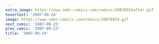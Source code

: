 ```yaml
---
extra_image: https://www.smbc-comics.com/comics/20070924after.gif
hovertext: '2007-09-24'
image: https://www.smbc-comics.com/comics/20070924.gif
next_comic: '2007-09-25'
prev_comic: '2007-09-23'
title: '2007-09-24'
---
```


